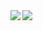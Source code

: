 <a href="https://twitter.com/imdsm">
  <img align="left" src="https://github-readme-stats.vercel.app/api?username=adamkdean&show_icons=true&count_private=true&include_all_commits=true&disable_animations=true&hide_border=true&icon_color=0ecc5f&text_color=333333&title_color=333333" />
</a>

<img align="left" src="https://github-readme-stats.vercel.app/api/top-langs/?username=adamkdean&layout=compact&title_color=333333&hide_border=true" />
